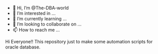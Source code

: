 - 👋 Hi, I’m @The-DBA-world
- 👀 I’m interested in ...
- 🌱 I’m currently learning ...
- 💞️ I’m looking to collaborate on ...
- 📫 How to reach me ...

<!---
The-DBA-world/The-DBA-world is a ✨ special ✨ repository because its `README.md` (this file) appears on your GitHub profile.
You can click the Preview link to take a look at your changes.
--->Hi Everyone!! This repository just to make some automation scripts for oracle database.
